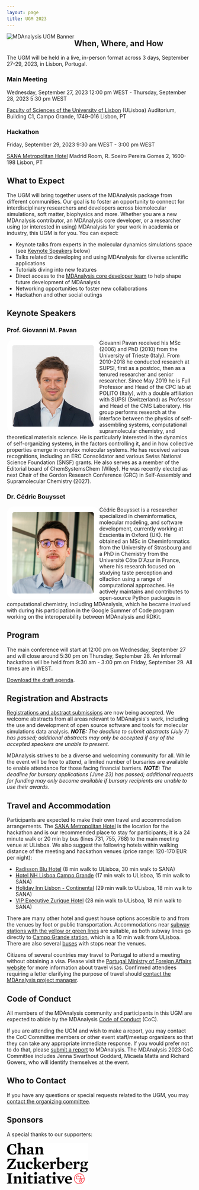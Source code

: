 ```yaml
---
layout: page
title: UGM 2023
---
```


<img
src="/public/images/ugm.jpeg"
title="MDAnalysis UGM Banner" alt="MDAnalysis UGM Banner"
style="float: left; " />

## When, Where, and How
The UGM will be held in a live, in-person format across 3 days, September 27-29, 2023, in Lisbon, Portugal.

### Main Meeting
Wednesday, September 27, 2023 12:00 pm WEST - Thursday, September 28, 2023 5:30 pm WEST

[Faculty of Sciences of the University of Lisbon][uniL] (ULisboa) Auditorium, Building C1, Campo Grande, 1749-016 Lisbon, PT

### Hackathon
Friday, September 29, 2023 9:30 am WEST - 3:00 pm WEST

[SANA Metropolitan Hotel][sana] Madrid Room, R. Soeiro Pereira Gomes 2, 1600-198 Lisbon, PT

## What to Expect
The UGM will bring together users of the MDAnalysis package from different communities. Our goal is to foster an opportunity to connect for interdisciplinary researchers and developers across biomolecular simulations, soft matter, biophysics and more. Whether you are a new MDAnalysis contributor, an MDAnalysis core developer, or a researcher using (or interested in using) MDAnalysis for your work in academia or industry, this UGM is for you. You can expect:
* Keynote talks from experts in the molecular dynamics simulations space (see [Keynote Speakers](https://www.mdanalysis.org/pages/ugm2023/#keynote-speakers) below)
* Talks related to developing and using MDAnalysis for diverse scientific applications
* Tutorials diving into new features
* Direct access to the [MDAnalysis core developer team][coredev] to help shape future development of MDAnalysis
* Networking opportunities to foster new collaborations
* Hackathon and other social outings

## Keynote Speakers
### Prof. Giovanni M. Pavan

<img
src="/public/images/FotoGMP.jpg"
title="Prof. Giovanni M. Pavan" alt="Prof. Giovanni M. Pavan"
style="float: left; width: 220px; height: 220px; border-radius: 20px; border: 15px solid white" />

Giovanni Pavan received his MSc (2006) and PhD (2010) from the University of Trieste (Italy). From 2010-2018 he conducted research at SUPSI, first as a postdoc, then as a tenured researcher and senior researcher. Since May 2019 he is Full Professor and Head of the CPC lab at POLITO (Italy), with a double affiliation with SUPSI (Switzerland) as Professor and Head of the CMS Laboratory. His group performs research at the interface between the physics of self-assembling systems, computational supramolecular chemistry, and theoretical materials science. He is particularly interested in the dynamics of self-organizing systems, in the factors controlling it, and in how collective properties emerge in complex molecular systems. He has received various recognitions, including an ERC Consolidator and various Swiss National Science Foundation (SNSF) grants. He also serves as a member of the Editorial board of ChemSystemsChem (Wiley). He was recently elected as next Chair of the Gordon Research Conference (GRC) in Self-Assembly and Supramolecular Chemistry (2027).

### Dr. Cédric Bouysset

<img
src="/public/images/Cedric_Bouysset_EXS_sm.jpg"
title="Dr. Cédric Bouysset" alt="Dr. Cédric Bouysset"
style="float: left; width: 220px; height: 220px; border-radius: 20px; border: 15px solid white" />

Cédric Bouysset is a researcher specialized in cheminformatics, molecular modeling, and software development, currently working at Exscientia in Oxford (UK). He obtained an MSc in Cheminformatics from the University of Strasbourg and a PhD in Chemistry from the Université Côte D'Azur in France, where his research focused on studying taste perception and olfaction using a range of computational approaches. He actively maintains and contributes to open-source Python packages in computational chemistry, including MDAnalysis, which he became involved with during his participation in the Google Summer of Code program working on the interoperability between MDAnalysis and RDKit.

## Program
The main conference will start at 12:00 pm on Wednesday, September 27 and will close around 5:30 pm on Thursday, September 28. An informal hackathon will be held from 9:30 am - 3:00 pm on Friday, September 29. All times are in WEST.

[Download the draft agenda][agenda].

## Registration and Abstracts
[Registrations and abstract submissions][eventbrite] are now being accepted. We welcome abstracts from all areas relevant to MDAnalysis's work, including the use and development of open source software and tools for molecular simulations data analysis. ***NOTE:** The deadline to submit abstracts (July 7) has passed; additional abstracts may only be accepted if any of the accepted speakers are unable to present.*

MDAnalysis strives to be a diverse and welcoming community for all. While the event will be free to attend, a limited number of bursaries are available to enable attendance for those facing financial barriers. ***NOTE:** The deadline for bursary applications (June 23) has passed; additional requests for funding may only become available if bursary recipients are unable to use their awards.*

## Travel and Accommodation
Participants are expected to make their own travel and accommodation arrangements. The [SANA Metropolitan Hotel][sana] is the location for the hackathon and is our recommended place to stay for participants; it is a 24 minute walk or 20 min by bus (lines 731, 755, 768) to the main meeting venue at ULisboa. We also suggest the following hotels within walking distance of the meeting and hackathon venues (price range: 120-170 EUR per night):
* [Radisson Blu Hotel][radisson] (8 min walk to ULisboa, 30 min walk to SANA)
* [Hotel NH Lisboa Campo Grande][nh] (17 min walk to ULisboa, 15 min walk to SANA)
* [Holiday Inn Lisbon - Continental][holiday] (29 min walk to ULisboa, 18 min walk to SANA)
* [VIP Executive Zurique Hotel][zurique] (28 min walk to ULisboa, 18 min walk to SANA)

There are many other hotel and guest house options accesible to and from the venues by foot or public transportation. Accommodations near [subway stations with the yellow or green lines][subway] are suitable, as both subway lines go directly to [Campo Grande station][campo], which is a 10 min walk from ULisboa. There are also several [buses][bus] with stops near the venues. 

Citizens of several countries may travel to Portugal to attend a meeting without obtaining a visa. Please visit the [Portugal Ministry of Foreign Affairs website][mne.gov.pt] for more information about travel visas. Confirmed attendees requiring a letter clarifying the purpose of travel should [contact the MDAnalysis project manager][email]. 

## Code of Conduct
All members of the MDAnalysis community and participants in this UGM are expected to abide by the MDAnalysis [Code of Conduct][coc] (CoC).

If you are attending the UGM and wish to make a report, you may contact the CoC Committee members or other event staff/meetup organizers so that they can take any appropriate immediate response. If you would prefer not to do that, please [submit a report][coc_report] to MDAnalysis. The MDAnalysis 2023 CoC Committee includes Jenna Swarthout Goddard, Micaela Matta and Richard Gowers, who will identify themselves at the event.

## Who to Contact
If you have any questions or special requests related to the UGM, you may [contact the organizing committee][ugm_email].

## Sponsors
A special thanks to our supporters:

<img
src="/public/images/CZI_Logo.jpg"
title="Chan Zuckerberg Initiative Logo" alt="Chan Zuckerberg Initiative Logo"
style="float: left; height: 8em; " />

[uniL]: https://www.ulisboa.pt/en/unidade-organica/faculty-sciences
[sana]: https://www.sanahotels.com/en/hotel/sana-metropolitan/
[radisson]: https://www.radissonhotels.com/en-us/hotels/radisson-blu-lisbon
[nh]: https://www.nh-hotels.com/hotel/nh-lisboa-campo-grande?campid=8435708&gad=1&gclid=CjwKCAjwkLCkBhA9EiwAka9QRhIQ8DPKQi2Rll-H-IKQ_ywCwlJ4-iJ2Ol43DcRTY70GKIjjAKucnhoCErsQAvD_BwE&gclsrc=aw.ds
[holiday]: https://www.ihg.com/holidayinn/hotels/gb/en/lisbon/lisbn/hoteldetail?cm_mmc=GoogleMaps-_-HI-_-PT-_-LISBN
[zurique]: https://www.vipzuriquehotel.com/en/?partner=8189utm_source=google&utm_medium=organic&utm_campaign=MyBusiness&utm
[subway]: https://www.metrolisboa.pt/en/travel/diagrams-and-maps/
[campo]: https://goo.gl/maps/id9JZBZAKMDuBzcW9
[bus]: https://www.carris.pt/en/travel/maps/
[agenda]: {{site.data}}/mdaUGM2023_agenda.pdf
[eventbrite]: https://www.eventbrite.com/e/mdanalysis-user-group-meeting-tickets-640669017277
[coredev]: https://www.mdanalysis.org/about/#mdanalysis-core-developers
[mne.gov.pt]: https://vistos.mne.gov.pt/en/short-stay-visas-schengen/general-information/schengen-area
[email]: mailto:community@mdanalysis.org
[coc]: https://www.mdanalysis.org/pages/conduct/
[coc_report]: https://docs.google.com/forms/d/e/1FAIpQLSeID-DiFMbXAHFeeiNgPKiCoa3FwA5I_92xE9cqlZB-3J49zA/viewform?c=0&w=1
[ugm_email]: mailto:ugm@mdanalysis.org
